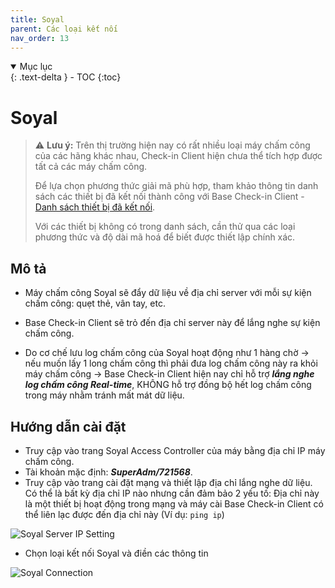 ```yaml
---
title: Soyal
parent: Các loại kết nối
nav_order: 13
---
```


<details open markdown="block">
  <summary>
    Mục lục
  </summary>
  {: .text-delta }
- TOC
{:toc}
</details>

# Soyal

> ⚠️ **Lưu ý:** Trên thị trường hiện nay có rất nhiều loại máy chấm công của các hãng khác nhau, Check-in Client hiện chưa thể tích hợp được tất cả các máy chấm công.  
> 
> Để lựa chọn phương thức giải mã phù hợp, tham khảo thông tin danh sách các thiết bị đã kết nối thành công với Base Check-in Client - [Danh sách thiết bị đã kết nối](../TESTED_DEVICES).
> 
> Với các thiết bị không có trong danh sách, cần thử qua các loại phương thức và độ dài mã hoá để biết được thiết lập chính xác.

## Mô tả

- Máy chấm công Soyal sẽ đẩy dữ liệu về địa chỉ server với mỗi sự kiện chấm công: quẹt thẻ, vân tay, etc.

- Base Check-in Client sẽ trỏ đến địa chỉ server này để lắng nghe sự kiện chấm công.

- Do cơ chế lưu log chấm công của Soyal hoạt động như 1 hàng chờ → nếu muốn lấy 1 long chấm công thì phải đưa log chấm công này ra khỏi máy chấm công → Base Check-in Client hiện nay chỉ hỗ trợ ***lắng nghe log chấm công Real-time***, KHÔNG hỗ trợ đồng bộ hết log chấm công trong máy nhằm tránh mất mát dữ liệu.

## Hướng dẫn cài đặt

- Truy cập vào trang Soyal Access Controller của máy bằng địa chỉ IP máy chấm công.
- Tài khoản mặc định: ***SuperAdm/721568***.
- Truy cập vào trang cài đặt mạng và thiết lập địa chỉ lắng nghe dữ liệu. Có thể là bất kỳ địa chỉ IP nào nhưng cần đảm bảo 2 yếu tố: Địa chỉ này là một thiết bị hoạt động trong mạng và máy cài Base Check-in Client có thể liên lạc được đến địa chỉ này (Ví dụ: `ping ip`)

<img src="{{site.baseurl}}/assets/images/soyal_listening_server_address.png" alt="Soyal Server IP Setting">

- Chọn loại kết nối Soyal và điền các thông tin

<img src="{{site.baseurl}}/assets/images/soyal_filled_data.png" alt="Soyal Connection">
